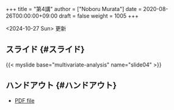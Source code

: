 +++
title = "第4講"
author = ["Noboru Murata"]
date = 2020-08-26T00:00:00+09:00
draft = false
weight = 1005
+++

<span class="timestamp-wrapper"><span class="timestamp">&lt;2024-10-27 Sun&gt; </span></span> 更新


## スライド {#スライド}

{{< myslide base="multivariate-analysis" name="slide04" >}}


## ハンドアウト {#ハンドアウト}

-   [PDF file](https://noboru-murata.github.io/multivariate-analysis/pdfs/slide04.pdf)
